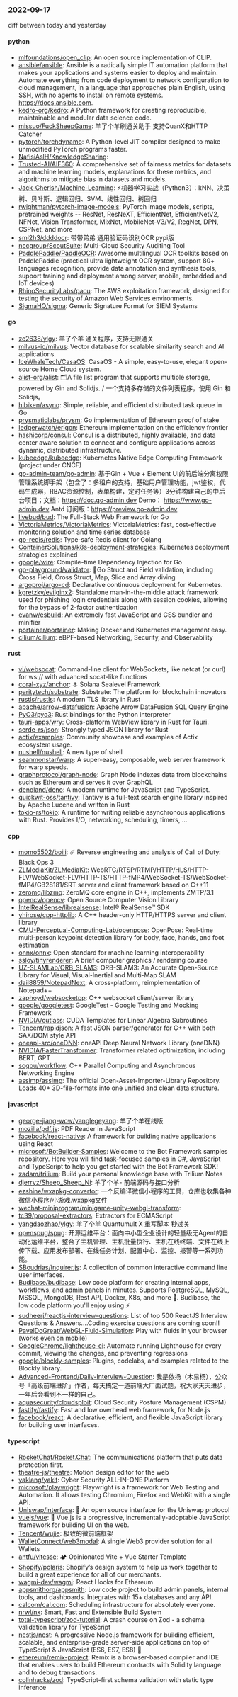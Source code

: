 ### 2022-09-17
diff between today and yesterday

#### python
* [mlfoundations/open_clip](https://github.com/mlfoundations/open_clip): An open source implementation of CLIP.
* [ansible/ansible](https://github.com/ansible/ansible): Ansible is a radically simple IT automation platform that makes your applications and systems easier to deploy and maintain. Automate everything from code deployment to network configuration to cloud management, in a language that approaches plain English, using SSH, with no agents to install on remote systems. https://docs.ansible.com.
* [kedro-org/kedro](https://github.com/kedro-org/kedro): A Python framework for creating reproducible, maintainable and modular data science code.
* [missuo/FuckSheepGame](https://github.com/missuo/FuckSheepGame): 羊了个羊刷通关助手 支持QuanX和HTTP Catcher
* [pytorch/torchdynamo](https://github.com/pytorch/torchdynamo): A Python-level JIT compiler designed to make unmodified PyTorch programs faster.
* [NafisiAslH/KnowledgeSharing](https://github.com/NafisiAslH/KnowledgeSharing): 
* [Trusted-AI/AIF360](https://github.com/Trusted-AI/AIF360): A comprehensive set of fairness metrics for datasets and machine learning models, explanations for these metrics, and algorithms to mitigate bias in datasets and models.
* [Jack-Cherish/Machine-Learning](https://github.com/Jack-Cherish/Machine-Learning): ⚡机器学习实战（Python3）：kNN、决策树、贝叶斯、逻辑回归、SVM、线性回归、树回归
* [rwightman/pytorch-image-models](https://github.com/rwightman/pytorch-image-models): PyTorch image models, scripts, pretrained weights -- ResNet, ResNeXT, EfficientNet, EfficientNetV2, NFNet, Vision Transformer, MixNet, MobileNet-V3/V2, RegNet, DPN, CSPNet, and more
* [sml2h3/ddddocr](https://github.com/sml2h3/ddddocr): 带带弟弟 通用验证码识别OCR pypi版
* [nccgroup/ScoutSuite](https://github.com/nccgroup/ScoutSuite): Multi-Cloud Security Auditing Tool
* [PaddlePaddle/PaddleOCR](https://github.com/PaddlePaddle/PaddleOCR): Awesome multilingual OCR toolkits based on PaddlePaddle (practical ultra lightweight OCR system, support 80+ languages recognition, provide data annotation and synthesis tools, support training and deployment among server, mobile, embedded and IoT devices)
* [RhinoSecurityLabs/pacu](https://github.com/RhinoSecurityLabs/pacu): The AWS exploitation framework, designed for testing the security of Amazon Web Services environments.
* [SigmaHQ/sigma](https://github.com/SigmaHQ/sigma): Generic Signature Format for SIEM Systems

#### go
* [zc2638/ylgy](https://github.com/zc2638/ylgy): 羊了个羊 通关程序，支持无限通关
* [milvus-io/milvus](https://github.com/milvus-io/milvus): Vector database for scalable similarity search and AI applications.
* [IceWhaleTech/CasaOS](https://github.com/IceWhaleTech/CasaOS): CasaOS - A simple, easy-to-use, elegant open-source Home Cloud system.
* [alist-org/alist](https://github.com/alist-org/alist): 🗂️A file list program that supports multiple storage, powered by Gin and Solidjs. / 一个支持多存储的文件列表程序，使用 Gin 和 Solidjs。
* [hibiken/asynq](https://github.com/hibiken/asynq): Simple, reliable, and efficient distributed task queue in Go
* [prysmaticlabs/prysm](https://github.com/prysmaticlabs/prysm): Go implementation of Ethereum proof of stake
* [ledgerwatch/erigon](https://github.com/ledgerwatch/erigon): Ethereum implementation on the efficiency frontier
* [hashicorp/consul](https://github.com/hashicorp/consul): Consul is a distributed, highly available, and data center aware solution to connect and configure applications across dynamic, distributed infrastructure.
* [kubeedge/kubeedge](https://github.com/kubeedge/kubeedge): Kubernetes Native Edge Computing Framework (project under CNCF)
* [go-admin-team/go-admin](https://github.com/go-admin-team/go-admin): 基于Gin + Vue + Element UI的前后端分离权限管理系统脚手架（包含了：多租户的支持，基础用户管理功能，jwt鉴权，代码生成器，RBAC资源控制，表单构建，定时任务等）3分钟构建自己的中后台项目；文档：https://doc.go-admin.dev Demo： https://www.go-admin.dev Antd 订阅版：https://preview.go-admin.dev
* [livebud/bud](https://github.com/livebud/bud): The Full-Stack Web Framework for Go
* [VictoriaMetrics/VictoriaMetrics](https://github.com/VictoriaMetrics/VictoriaMetrics): VictoriaMetrics: fast, cost-effective monitoring solution and time series database
* [go-redis/redis](https://github.com/go-redis/redis): Type-safe Redis client for Golang
* [ContainerSolutions/k8s-deployment-strategies](https://github.com/ContainerSolutions/k8s-deployment-strategies): Kubernetes deployment strategies explained
* [google/wire](https://github.com/google/wire): Compile-time Dependency Injection for Go
* [go-playground/validator](https://github.com/go-playground/validator): 💯Go Struct and Field validation, including Cross Field, Cross Struct, Map, Slice and Array diving
* [argoproj/argo-cd](https://github.com/argoproj/argo-cd): Declarative continuous deployment for Kubernetes.
* [kgretzky/evilginx2](https://github.com/kgretzky/evilginx2): Standalone man-in-the-middle attack framework used for phishing login credentials along with session cookies, allowing for the bypass of 2-factor authentication
* [evanw/esbuild](https://github.com/evanw/esbuild): An extremely fast JavaScript and CSS bundler and minifier
* [portainer/portainer](https://github.com/portainer/portainer): Making Docker and Kubernetes management easy.
* [cilium/cilium](https://github.com/cilium/cilium): eBPF-based Networking, Security, and Observability

#### rust
* [vi/websocat](https://github.com/vi/websocat): Command-line client for WebSockets, like netcat (or curl) for ws:// with advanced socat-like functions
* [coral-xyz/anchor](https://github.com/coral-xyz/anchor): ⚓ Solana Sealevel Framework
* [paritytech/substrate](https://github.com/paritytech/substrate): Substrate: The platform for blockchain innovators
* [rustls/rustls](https://github.com/rustls/rustls): A modern TLS library in Rust
* [apache/arrow-datafusion](https://github.com/apache/arrow-datafusion): Apache Arrow DataFusion SQL Query Engine
* [PyO3/pyo3](https://github.com/PyO3/pyo3): Rust bindings for the Python interpreter
* [tauri-apps/wry](https://github.com/tauri-apps/wry): Cross-platform WebView library in Rust for Tauri.
* [serde-rs/json](https://github.com/serde-rs/json): Strongly typed JSON library for Rust
* [actix/examples](https://github.com/actix/examples): Community showcase and examples of Actix ecosystem usage.
* [nushell/nushell](https://github.com/nushell/nushell): A new type of shell
* [seanmonstar/warp](https://github.com/seanmonstar/warp): A super-easy, composable, web server framework for warp speeds.
* [graphprotocol/graph-node](https://github.com/graphprotocol/graph-node): Graph Node indexes data from blockchains such as Ethereum and serves it over GraphQL
* [denoland/deno](https://github.com/denoland/deno): A modern runtime for JavaScript and TypeScript.
* [quickwit-oss/tantivy](https://github.com/quickwit-oss/tantivy): Tantivy is a full-text search engine library inspired by Apache Lucene and written in Rust
* [tokio-rs/tokio](https://github.com/tokio-rs/tokio): A runtime for writing reliable asynchronous applications with Rust. Provides I/O, networking, scheduling, timers, ...

#### cpp
* [momo5502/boiii](https://github.com/momo5502/boiii): ☄️ Reverse engineering and analysis of Call of Duty: Black Ops 3
* [ZLMediaKit/ZLMediaKit](https://github.com/ZLMediaKit/ZLMediaKit): WebRTC/RTSP/RTMP/HTTP/HLS/HTTP-FLV/WebSocket-FLV/HTTP-TS/HTTP-fMP4/WebSocket-TS/WebSocket-fMP4/GB28181/SRT server and client framework based on C++11
* [zeromq/libzmq](https://github.com/zeromq/libzmq): ZeroMQ core engine in C++, implements ZMTP/3.1
* [opencv/opencv](https://github.com/opencv/opencv): Open Source Computer Vision Library
* [IntelRealSense/librealsense](https://github.com/IntelRealSense/librealsense): Intel® RealSense™ SDK
* [yhirose/cpp-httplib](https://github.com/yhirose/cpp-httplib): A C++ header-only HTTP/HTTPS server and client library
* [CMU-Perceptual-Computing-Lab/openpose](https://github.com/CMU-Perceptual-Computing-Lab/openpose): OpenPose: Real-time multi-person keypoint detection library for body, face, hands, and foot estimation
* [onnx/onnx](https://github.com/onnx/onnx): Open standard for machine learning interoperability
* [ssloy/tinyrenderer](https://github.com/ssloy/tinyrenderer): A brief computer graphics / rendering course
* [UZ-SLAMLab/ORB_SLAM3](https://github.com/UZ-SLAMLab/ORB_SLAM3): ORB-SLAM3: An Accurate Open-Source Library for Visual, Visual-Inertial and Multi-Map SLAM
* [dail8859/NotepadNext](https://github.com/dail8859/NotepadNext): A cross-platform, reimplementation of Notepad++
* [zaphoyd/websocketpp](https://github.com/zaphoyd/websocketpp): C++ websocket client/server library
* [google/googletest](https://github.com/google/googletest): GoogleTest - Google Testing and Mocking Framework
* [NVIDIA/cutlass](https://github.com/NVIDIA/cutlass): CUDA Templates for Linear Algebra Subroutines
* [Tencent/rapidjson](https://github.com/Tencent/rapidjson): A fast JSON parser/generator for C++ with both SAX/DOM style API
* [oneapi-src/oneDNN](https://github.com/oneapi-src/oneDNN): oneAPI Deep Neural Network Library (oneDNN)
* [NVIDIA/FasterTransformer](https://github.com/NVIDIA/FasterTransformer): Transformer related optimization, including BERT, GPT
* [sogou/workflow](https://github.com/sogou/workflow): C++ Parallel Computing and Asynchronous Networking Engine
* [assimp/assimp](https://github.com/assimp/assimp): The official Open-Asset-Importer-Library Repository. Loads 40+ 3D-file-formats into one unified and clean data structure.

#### javascript
* [george-jiang-wow/yanglegeyang](https://github.com/george-jiang-wow/yanglegeyang): 羊了个羊在线版
* [mozilla/pdf.js](https://github.com/mozilla/pdf.js): PDF Reader in JavaScript
* [facebook/react-native](https://github.com/facebook/react-native): A framework for building native applications using React
* [microsoft/BotBuilder-Samples](https://github.com/microsoft/BotBuilder-Samples): Welcome to the Bot Framework samples repository. Here you will find task-focused samples in C#, JavaScript and TypeScript to help you get started with the Bot Framework SDK!
* [zadam/trilium](https://github.com/zadam/trilium): Build your personal knowledge base with Trilium Notes
* [djerryz/Sheep_Sheep_Ni](https://github.com/djerryz/Sheep_Sheep_Ni): 羊了个羊- 前端源码与接口分析
* [ezshine/wxapkg-convertor](https://github.com/ezshine/wxapkg-convertor): 一个反编译微信小程序的工具，仓库也收集各种微信小程序/小游戏.wxapkg文件
* [wechat-miniprogram/minigame-unity-webgl-transform](https://github.com/wechat-miniprogram/minigame-unity-webgl-transform): 
* [tc39/proposal-extractors](https://github.com/tc39/proposal-extractors): Extractors for ECMAScript
* [yangdaozhao/ylgy](https://github.com/yangdaozhao/ylgy): 羊了个羊 Quantumult X 重写脚本 秒过关
* [openspug/spug](https://github.com/openspug/spug): 开源运维平台：面向中小型企业设计的轻量级无Agent的自动化运维平台，整合了主机管理、主机批量执行、主机在线终端、文件在线上传下载、应用发布部署、在线任务计划、配置中心、监控、报警等一系列功能。
* [SBoudrias/Inquirer.js](https://github.com/SBoudrias/Inquirer.js): A collection of common interactive command line user interfaces.
* [Budibase/budibase](https://github.com/Budibase/budibase): Low code platform for creating internal apps, workflows, and admin panels in minutes. Supports PostgreSQL, MySQL, MSSQL, MongoDB, Rest API, Docker, K8s, and more 🚀. Budibase, the low code platform you'll enjoy using ⚡
* [sudheerj/reactjs-interview-questions](https://github.com/sudheerj/reactjs-interview-questions): List of top 500 ReactJS Interview Questions & Answers....Coding exercise questions are coming soon!!
* [PavelDoGreat/WebGL-Fluid-Simulation](https://github.com/PavelDoGreat/WebGL-Fluid-Simulation): Play with fluids in your browser (works even on mobile)
* [GoogleChrome/lighthouse-ci](https://github.com/GoogleChrome/lighthouse-ci): Automate running Lighthouse for every commit, viewing the changes, and preventing regressions
* [google/blockly-samples](https://github.com/google/blockly-samples): Plugins, codelabs, and examples related to the Blockly library.
* [Advanced-Frontend/Daily-Interview-Question](https://github.com/Advanced-Frontend/Daily-Interview-Question): 我是依扬（木易杨），公众号「高级前端进阶」作者，每天搞定一道前端大厂面试题，祝大家天天进步，一年后会看到不一样的自己。
* [aquasecurity/cloudsploit](https://github.com/aquasecurity/cloudsploit): Cloud Security Posture Management (CSPM)
* [fastify/fastify](https://github.com/fastify/fastify): Fast and low overhead web framework, for Node.js
* [facebook/react](https://github.com/facebook/react): A declarative, efficient, and flexible JavaScript library for building user interfaces.

#### typescript
* [RocketChat/Rocket.Chat](https://github.com/RocketChat/Rocket.Chat): The communications platform that puts data protection first.
* [theatre-js/theatre](https://github.com/theatre-js/theatre): Motion design editor for the web
* [yaklang/yakit](https://github.com/yaklang/yakit): Cyber Security ALL-IN-ONE Platform
* [microsoft/playwright](https://github.com/microsoft/playwright): Playwright is a framework for Web Testing and Automation. It allows testing Chromium, Firefox and WebKit with a single API.
* [Uniswap/interface](https://github.com/Uniswap/interface): 🦄 An open source interface for the Uniswap protocol
* [vuejs/vue](https://github.com/vuejs/vue): 🖖 Vue.js is a progressive, incrementally-adoptable JavaScript framework for building UI on the web.
* [Tencent/wujie](https://github.com/Tencent/wujie): 极致的微前端框架
* [WalletConnect/web3modal](https://github.com/WalletConnect/web3modal): A single Web3 provider solution for all Wallets
* [antfu/vitesse](https://github.com/antfu/vitesse): 🏕 Opinionated Vite + Vue Starter Template
* [Shopify/polaris](https://github.com/Shopify/polaris): Shopify’s design system to help us work together to build a great experience for all of our merchants.
* [wagmi-dev/wagmi](https://github.com/wagmi-dev/wagmi): React Hooks for Ethereum
* [appsmithorg/appsmith](https://github.com/appsmithorg/appsmith): Low code project to build admin panels, internal tools, and dashboards. Integrates with 15+ databases and any API.
* [calcom/cal.com](https://github.com/calcom/cal.com): Scheduling infrastructure for absolutely everyone.
* [nrwl/nx](https://github.com/nrwl/nx): Smart, Fast and Extensible Build System
* [total-typescript/zod-tutorial](https://github.com/total-typescript/zod-tutorial): A crash course on Zod - a schema validation library for TypeScript
* [nestjs/nest](https://github.com/nestjs/nest): A progressive Node.js framework for building efficient, scalable, and enterprise-grade server-side applications on top of TypeScript & JavaScript (ES6, ES7, ES8) 🚀
* [ethereum/remix-project](https://github.com/ethereum/remix-project): Remix is a browser-based compiler and IDE that enables users to build Ethereum contracts with Solidity language and to debug transactions.
* [colinhacks/zod](https://github.com/colinhacks/zod): TypeScript-first schema validation with static type inference
